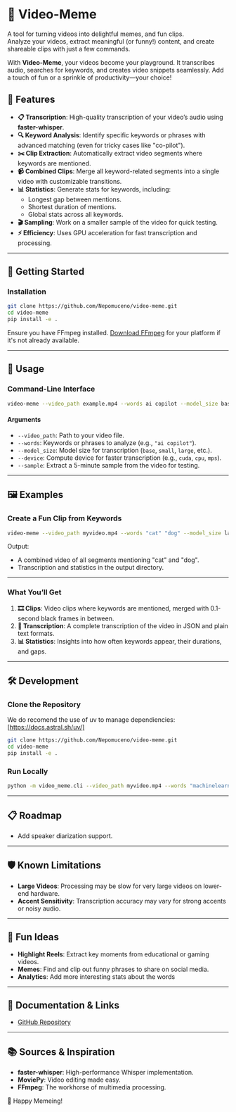 # 🎥 Video-Meme

A tool for turning videos into delightful memes, and fun clips.  
Analyze your videos, extract meaningful (or funny!) content, and create shareable clips with just a few commands.

With **Video-Meme**, your videos become your playground. It transcribes audio, searches for keywords, and creates video snippets seamlessly. Add a touch of fun or a sprinkle of productivity—your choice!

## 🎯 Features

- **📋 Transcription**: High-quality transcription of your video’s audio using **faster-whisper**.
- **🔍 Keyword Analysis**: Identify specific keywords or phrases with advanced matching (even for tricky cases like "co-pilot").
- **✂️ Clip Extraction**: Automatically extract video segments where keywords are mentioned.
- **📹 Combined Clips**: Merge all keyword-related segments into a single video with customizable transitions.
- **📊 Statistics**: Generate stats for keywords, including:
  - Longest gap between mentions.
  - Shortest duration of mentions.
  - Global stats across all keywords.
- **🎬 Sampling**: Work on a smaller sample of the video for quick testing.
- **⚡ Efficiency**: Uses GPU acceleration for fast transcription and processing.

---

## 🎉 Getting Started

### Installation

```bash
git clone https://github.com/Nepomuceno/video-meme.git
cd video-meme
pip install -e .
```

Ensure you have FFmpeg installed. [Download FFmpeg](https://ffmpeg.org/download.html) for your platform if it's not already available.

---

## 🚀 Usage

### Command-Line Interface

```bash
video-meme --video_path example.mp4 --words ai copilot --model_size base --sample
```

#### Arguments

- `--video_path`: Path to your video file.
- `--words`: Keywords or phrases to analyze (e.g., `"ai copilot"`).
- `--model_size`: Model size for transcription (`base`, `small`, `large`, etc.).
- `--device`: Compute device for faster transcription (e.g., `cuda`, `cpu`, `mps`).
- `--sample`: Extract a 5-minute sample from the video for testing.

---

## 🖼️ Examples

### Create a Fun Clip from Keywords

```bash
video-meme --video_path myvideo.mp4 --words "cat" "dog" --model_size large
```

Output:  
- A combined video of all segments mentioning "cat" and "dog".  
- Transcription and statistics in the output directory.

---

### What You’ll Get

1. **🎞️ Clips**: Video clips where keywords are mentioned, merged with 0.1-second black frames in between.
2. **📜 Transcription**: A complete transcription of the video in JSON and plain text formats.
3. **📊 Statistics**: Insights into how often keywords appear, their durations, and gaps.

---

## 🛠️ Development

### Clone the Repository

We do recomend the use of uv to manage dependiencies: [https://docs.astral.sh/uv/]

```bash
git clone https://github.com/Nepomuceno/video-meme.git
cd video-meme
pip install -e .
```

### Run Locally

```bash
python -m video_meme.cli --video_path myvideo.mp4 --words "machinelearning" --model_size base
```

---

## 📋 Roadmap

- Add speaker diarization support.

---

## 🛡️ Known Limitations

- **Large Videos**: Processing may be slow for very large videos on lower-end hardware.
- **Accent Sensitivity**: Transcription accuracy may vary for strong accents or noisy audio.

---

## 🌟 Fun Ideas

- **Highlight Reels**: Extract key moments from educational or gaming videos.
- **Memes**: Find and clip out funny phrases to share on social media.
- **Analytics**: Add more interesting stats about the words

---

## 📝 Documentation & Links

- [GitHub Repository](https://github.com/Nepomuceno/video-meme)

---

## 📚 Sources & Inspiration

- **faster-whisper**: High-performance Whisper implementation.
- **MoviePy**: Video editing made easy.
- **FFmpeg**: The workhorse of multimedia processing.

🎉 Happy Memeing!